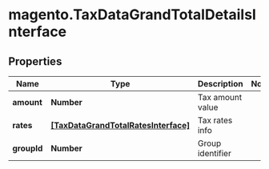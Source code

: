 # magento.TaxDataGrandTotalDetailsInterface

## Properties
Name | Type | Description | Notes
------------ | ------------- | ------------- | -------------
**amount** | **Number** | Tax amount value | 
**rates** | [**[TaxDataGrandTotalRatesInterface]**](TaxDataGrandTotalRatesInterface.md) | Tax rates info | 
**groupId** | **Number** | Group identifier | 



